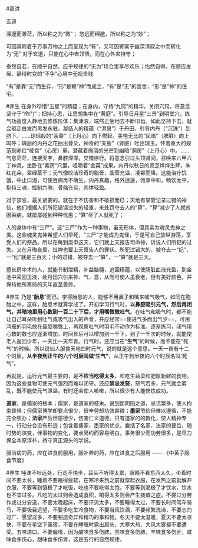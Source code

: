 #葛洪





玄道

深邃而渺茫，所以称之为“微”；
悠远而绵邈，所以称之为“妙”；

可因其附着于万事万物之上而呈现为“有”，又可因寄寓于幽深清寂之中而转化为“无”
对于玄道，只能在心中去领悟，而在心外来持守；

泰然自若，在顺乎自然、应乎规律的“无为”场合里享尽欢乐；怡然自得，在顺应发展、静待时变的“不争”心境中无视贵贱

“有”是靠“无”而生存，“形”是赖“神”而成立，“有”是“无”的宫舍，“形”是“神”的住宅。

#养生 
在身外珍惜“五星”的精蕴；在身内，守持“九窍”的精华。关闭穴窍，将意念坚守于“命门”；把持心思，让思想集中在“黄庭”。引导日月星“三景”到明堂穴，练气功高度入静地去修炼形体；集津液，端然正坐地去不断叩齿。如此坚持下去，就会驱走白发而黑发永驻。凝结人的精蕴（“澄泉”）于丹田，引导内丹（“沉珠”）到脐下。……琼瑶般的“汞鼎”（上丹心）向下燃起，美艳无比的“凤凰”（脾脏）向上鸣呼；瑰丽的内丹之花抽出骨朵，神奇的“天鹿”（肾脏）吐出琼玉。怀着重大的规范到赤红“绛宫”（心房）里，潜藏着绚丽的光芒到幽暗“洞房”（上丹心）中。……气息茫茫，连接天宇，鼻腔深深，交错徐行。将意念引过头顶肾间，召唤来六甲六丁神灵。坐卧在“紫房”穴里，咀嚼着“金英”成果。内丹似秋日的灵芝烨烨生辉，朱红花朵，翠绿茎干；元气像皎洁珍奇的脂膏，晶莹充溢，凌霄而降。这能治疗饥饿，中止口渴，可使百病再不萌生，内丹真趣，格外逍遥，饱享中和，畅饮太平，抱持三魂，控制六魄，骨骼充实，肉体轻盈。



对于禁忌，最关紧要的，就在于不伤害和不破损而已；天地有掌管记录过错的神仙，他们根据人们所犯错误过失的轻重，来处罚夺去人的“算”，“算”减少了人就贫困染病，就屡屡碰到种种忧患；“算”尽了人就死了；

人的身体中有“三尸”。这“三尸”作为一种事物，虽无形体，但其实为魂灵鬼神之类。这些魂灵鬼神希望人们早死，“三尸”才能成为鬼怪，于是可自己放纵游荡，享受人们的祭品。所以在每到庚申这天，它们就上天报告司命神，诉说人们所犯的过失。又在月晦夜里，灶神也要上天禀告人的罪状。所犯过错大的，被夺去一“纪”，一“纪”就是三百天；小的过错，被夺去一“算”，一“算”就是三天。

擅长房中术的人，就能节制泄精，补益脑髓，追回精蕴，以使肠脏血液充盈，到金池中采回玉液，赴丹田穴引来神、气、意，从而可使人虽衰老，但有美好颜色，并保持他所禀持的天年直至善终。

#养生 
乃是“**胎息**”而已。学得胎息的人，能够不用鼻子和嘴来嘘气吸气，如同在胞胎之中，这样，胎息术就算学成了。开初学习行气时，**以鼻腔吸引元气，然后再闭气，并暗地里用心数到一百二十下后，才用嘴微微吐气**。在吐气和吸气时，都不能让自己耳朵听到吐气或吸气出入的声音，并应经常==使进气多而出气少==，可用鸿雁的羽毛放在鼻腔嘴唇上，再观察吐气时羽毛不动作为标准。逐渐练习，闭气用心数的数也应逐渐增加，时间长后可以增加到一千下。到了一千次的时候，就能使老人返回少年，一天比一天年青。行气时，还应当在“**生气**”的时候，而不能在“死气”的时候。所以说仙人服食天地四时元气，说的就是这个意思。一天一夜有十二个时辰，**从半夜到正午的六个时辰叫做‘生气”**，从正午到半夜的六个时辰名叫‘死气”。

再就是，运行元气最主要的，是**不应当吃得太多**，和吃生蔬菜和肥厚新鲜的食物。因为这些食物可使元气强烈而难以闭守。还应**禁忌发怒**，怒气若多，元气就会紊乱，既不能使元气泄溢，有时还会使人咳嗽，所以很少有人能修炼成功。


**道家**，是儒家的根本；儒家，是道家的枝末。说到那阴阳之道，忌讳繁多，使人拘束畏惧；但儒家博学却要点很少，很辛劳却功效甚微；**墨家**节俭但难以遵循，不能完全照办；**法家**严厉但恩德少，伤害仁义道德。只有道家的的教化，使人精神专一，行动分合没有形迹；包含着儒家、墨家的优点，囊括了名家、法家的要旨，随时势的演变，伴事物的变化，要点简约而容易明白，事务很少而功劳很多，是尽力保全本原淳朴，持守真正源头的学说。


服治病的药，应在进食前服用，服补养的药，应在进食之后服用 —— 《中黄子服食节度》


#养生 
唾沫不吐远处，行走不快步，耳朵不听得太累，眼睛不看东西太久，坐着时间不要太长，睡着不要睡得疲软，在寒冷来到之前就穿起衣服，在发热之前就解开衣服，不要等到饿极了才吃饭，吃也不要吃得太饱，不要等到渴极了才饮水，饮水也不宜过多。凡吃的太过则会造成食积，喝得太多则会产生痰癖之症。不要过分劳作或过分安逸，不要太晚起床，不要汗流太多，不要睡得太过，不要长时间驾车骑马，不要极目远望，不要多吃生冷食物，不要当风饮酒，不要频繁洗澡，不要志向过广、愿望过多，不要制造奇异和精巧的事和物。冬天不要太温暖，夏天不要太凉快，不要在星空下露宿，不要在睡眠时露出肩头，大寒大热、大风大雾都不要遭受。五味进口，不要偏嗜，因为酸味食多伤脾，苦味食多伤肺，辛味食多伤肝，咸味食多伤心，甜味食多伤肾，这是五行的自然规律。